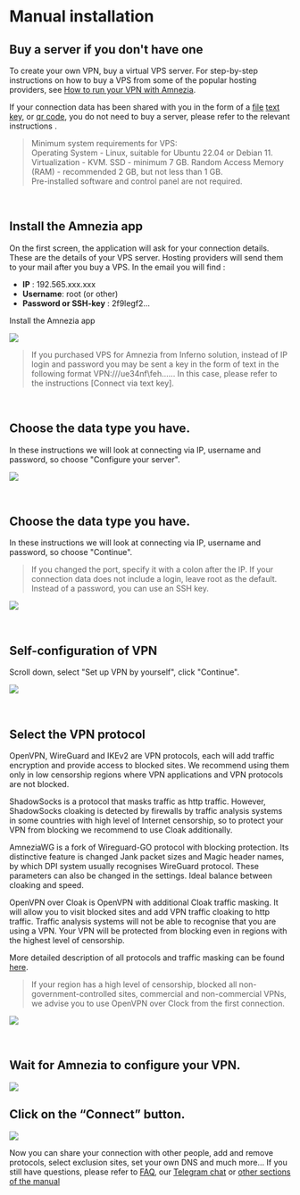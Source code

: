 # Manual installation
## Buy a server if you don't have one

To create your own VPN, buy a virtual VPS server. For step-by-step instructions on how to buy a VPS from some of the popular hosting providers, see [How to run your VPN with Amnezia].  

If your connection data has been shared with you in the form of a [file] [text key], or [qr code], you do not need to buy a server, please refer to the relevant instructions .

> Minimum system requirements for VPS: \
> Operating System - Linux, suitable for Ubuntu 22.04 or Debian 11. \
> Virtualization - KVM. SSD - minimum 7 GB.
> Random Access Memory (RAM) - recommended 2 GB, but not less than 1 GB. \
> Pre-installed software and control panel are not required.


&nbsp;

## Install the Amnezia app

On the first screen, the application will ask for your connection details.  These are the details of your VPS server. Hosting providers will send them to your mail after you buy a VPS.  In the email you will find :

- **IP** : 192.565.ххx.xxx
- **Username**: root  (or other)
- **Password or SSH-key** : 2f9legf2...

Install the Amnezia app


![](https://raw.githubusercontent.com/amnezia-vpn/amnezia.org-content/master/docs/en/instructions/02_manual-install/img/mi_en_1.png)

> If you purchased VPS for Amnezia from Inferno solution, instead of IP login and password you may be sent a key in the form of text in the following format VPN:///ue34nf\feh......
In this case, please refer to the instructions [Connect via text key].



&nbsp;

## Choose the data type you have.

In these instructions we will look at connecting via IP, username and password, so choose "Configure your server".

![](https://raw.githubusercontent.com/amnezia-vpn/amnezia.org-content/master/docs/en/instructions/02_manual-install/img/mi_en_2.png)

&nbsp;

## Choose the data type you have.

In these instructions we will look at connecting via IP, username and password, so choose "Continue".

> If you changed the port, specify it with a colon after the IP. 
> If your connection data does not include a login, leave root as the default. 
> Instead of a password, you can use an SSH key.


![](https://raw.githubusercontent.com/amnezia-vpn/amnezia.org-content/master/docs/en/instructions/02_manual-install/img/mi_en_3.png)

&nbsp;

## Self-configuration of VPN

Scroll down, select "Set up VPN by yourself", click "Continue".

![](https://raw.githubusercontent.com/amnezia-vpn/amnezia.org-content/master/docs/en/instructions/02_manual-install/img/mi_en_4.png)

&nbsp;

## Select the VPN protocol

OpenVPN, WireGuard and IKEv2 are VPN protocols, each will add traffic encryption and provide access to blocked sites.  We recommend using them only in low censorship regions where VPN applications and VPN protocols are not blocked.  

ShadowSocks is a protocol that masks traffic as http traffic.  However, ShadowSocks cloaking is detected by firewalls by traffic analysis systems in some countries with high level of Internet censorship, so to protect your VPN from blocking we recommend to use Cloak additionally.

AmneziaWG is a fork of Wireguard-GO protocol with blocking protection. Its distinctive feature is changed Jank packet sizes and Magic header names, by which DPI system usually recognises WireGuard protocol. These parameters can also be changed in the settings. Ideal balance between cloaking and speed.    

OpenVPN over Cloak is OpenVPN with additional Cloak traffic masking. It will allow you to visit blocked sites and add VPN traffic cloaking to http traffic. Traffic analysis systems will not be able to recognise that you are using a VPN. Your VPN will be protected from blocking even in regions with the highest level of censorship.

More detailed description of all protocols and traffic masking can be found [here].

> If your region has a high level of censorship, blocked all non-government-controlled sites, commercial and non-commercial VPNs, we advise you to use OpenVPN over Clock from the first connection.

![](https://raw.githubusercontent.com/amnezia-vpn/amnezia.org-content/master/docs/en/instructions/02_manual-install/img/mi_en_5.png)

&nbsp;

## Wait for Amnezia to configure your VPN.

![](https://raw.githubusercontent.com/amnezia-vpn/amnezia.org-content/master/docs/en/instructions/02_manual-install/img/mi_en_6.png)

## Click on the **“Connect”** button.


![](https://raw.githubusercontent.com/amnezia-vpn/amnezia.org-content/master/docs/en/instructions/02_manual-install/img/mi_en_7.png)


Now you can share your connection with other people, add and remove protocols, select exclusion sites, set your own DNS and much more... 
If you still have questions, please refer to [FAQ], our [Telegram chat] or [other sections of the manual]

[about-int-link]: /about
[How to run your VPN with Amnezia]: ../instructions/0_starter-guide
[here]: ../instructions/09_about_protocols
[FAQ]: ../faq
[Telegram chat]: https://t.me/amnezia_vpn_en
[other sections of the manual]: ../instructions
[file]: ../instructions/04_file-connection
[key in text]: ../instructions/03_text-key-connection
[QR code]: ../instructions/05_qr-code_connection
[text key]: ../instructions/03_text-key-connection
